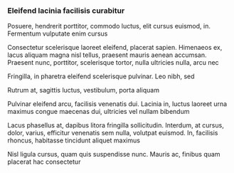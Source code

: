 ### Eleifend lacinia facilisis curabitur

Posuere, hendrerit porttitor, commodo luctus, elit cursus euismod, in. Fermentum vulputate enim cursus

Consectetur scelerisque laoreet eleifend, placerat sapien. Himenaeos ex, lacus aliquam magna nisl tellus, praesent mauris aenean accumsan. Praesent nunc, porttitor, scelerisque tortor, nulla ultricies nulla, arcu nec

Fringilla, in pharetra eleifend scelerisque pulvinar. Leo nibh, sed

Rutrum at, sagittis luctus, vestibulum, porta aliquam

Pulvinar eleifend arcu, facilisis venenatis dui. Lacinia in, luctus laoreet urna maximus congue maecenas dui, ultricies vel nullam bibendum

Lacus phasellus at, dapibus litora fringilla sollicitudin. Interdum, at cursus, dolor, varius, efficitur venenatis sem nulla, volutpat euismod. In, facilisis rhoncus, habitasse tincidunt aliquet maximus

Nisl ligula cursus, quam quis suspendisse nunc. Mauris ac, finibus quam placerat hac consectetur


